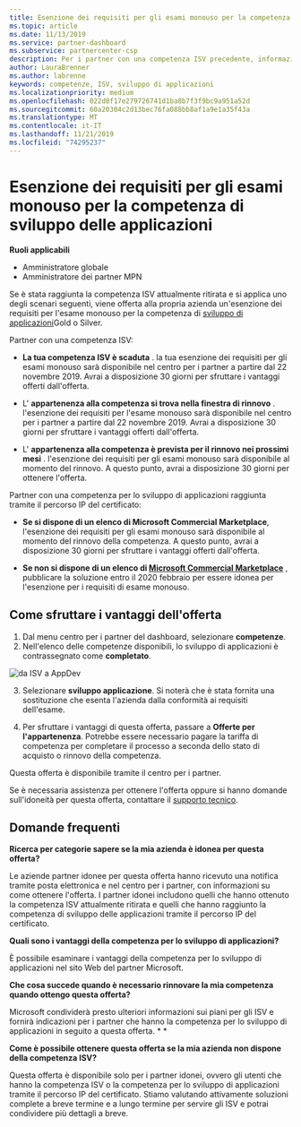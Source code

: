 ```yaml
---
title: Esenzione dei requisiti per gli esami monouso per la competenza per lo sviluppo di applicazioni | Centro per i partner
ms.topic: article
ms.date: 11/13/2019
ms.service: partner-dashboard
ms.subservice: partnercenter-csp
description: Per i partner con una competenza ISV precedente, informazioni su come ottenere un'esenzione per i requisiti di esame monouso per la competenza di sviluppo delle applicazioni
author: LauraBrenner
ms.author: labrenne
keywords: competenze, ISV, sviluppo di applicazioni
ms.localizationpriority: medium
ms.openlocfilehash: 022d8f17e279726741d1ba8b7f3f9bc9a951a52d
ms.sourcegitcommit: 60a20304c2d13bec76fa088bb8af1a9e1a35f43a
ms.translationtype: MT
ms.contentlocale: it-IT
ms.lasthandoff: 11/21/2019
ms.locfileid: "74295237"
---
```

# <a name="one-time-exam-requirements-exemption-for-the-application-development-competency"></a>Esenzione dei requisiti per gli esami monouso per la competenza di sviluppo delle applicazioni

**Ruoli applicabili**

- Amministratore globale
- Amministratore dei partner MPN

Se è stata raggiunta la competenza ISV attualmente ritirata e si applica uno degli scenari seguenti, viene offerta alla propria azienda un'esenzione dei requisiti per l'esame monouso per la competenza di [sviluppo di applicazioni](https://partner.microsoft.com/membership/application-development-competency)Gold o Silver. 

Partner con una competenza ISV:

- **La tua competenza ISV è scaduta** . la tua esenzione dei requisiti per gli esami monouso sarà disponibile nel centro per i partner a partire dal 22 novembre 2019. Avrai a disposizione 30 giorni per sfruttare i vantaggi offerti dall'offerta. 

- L' **appartenenza alla competenza si trova nella finestra di rinnovo** . l'esenzione dei requisiti per l'esame monouso sarà disponibile nel centro per i partner a partire dal 22 novembre 2019. Avrai a disposizione 30 giorni per sfruttare i vantaggi offerti dall'offerta. 

- L' **appartenenza alla competenza è prevista per il rinnovo nei prossimi mesi** . l'esenzione dei requisiti per gli esami monouso sarà disponibile al momento del rinnovo. A questo punto, avrai a disposizione 30 giorni per ottenere l'offerta.

Partner con una competenza per lo sviluppo di applicazioni raggiunta tramite il percorso IP del certificato:

- **Se si dispone di un elenco di Microsoft Commercial Marketplace**, l'esenzione dei requisiti per gli esami monouso sarà disponibile al momento del rinnovo della competenza. A questo punto, avrai a disposizione 30 giorni per sfruttare i vantaggi offerti dall'offerta.

- **Se non si dispone di un elenco di [Microsoft Commercial Marketplace](https://azure.microsoft.com/overview/commercial-marketplace/)** , pubblicare la soluzione entro il 2020 febbraio per essere idonea per l'esenzione per i requisiti di esame monouso.

## <a name="how-to-take-advantage-of-your-offer"></a>Come sfruttare i vantaggi dell'offerta

1. Dal menu centro per i partner del dashboard, selezionare **competenze**.
2. Nell'elenco delle competenze disponibili, lo sviluppo di applicazioni è contrassegnato come **completato**.

![da ISV a AppDev](images/appdev.png)

3. Selezionare **sviluppo applicazione**. Si noterà che è stata fornita una sostituzione che esenta l'azienda dalla conformità ai requisiti dell'esame. 

4. Per sfruttare i vantaggi di questa offerta, passare a **Offerte per l'appartenenza**. Potrebbe essere necessario pagare la tariffa di competenza per completare il processo a seconda dello stato di acquisto o rinnovo della competenza. 

Questa offerta è disponibile tramite il centro per i partner.

Se è necessaria assistenza per ottenere l'offerta oppure si hanno domande sull'idoneità per questa offerta, contattare il [supporto tecnico](https://partner.microsoft.com/Support). 

## <a name="frequently-asked-questions"></a>Domande frequenti

**Ricerca per categorie sapere se la mia azienda è idonea per questa offerta?**

Le aziende partner idonee per questa offerta hanno ricevuto una notifica tramite posta elettronica e nel centro per i partner, con informazioni su come ottenere l'offerta. I partner idonei includono quelli che hanno ottenuto la competenza ISV attualmente ritirata e quelli che hanno raggiunto la competenza di sviluppo delle applicazioni tramite il percorso IP del certificato. 

**Quali sono i vantaggi della competenza per lo sviluppo di applicazioni?**

È possibile esaminare i vantaggi della competenza per lo sviluppo di applicazioni nel sito Web del partner Microsoft. 

**Che cosa succede quando è necessario rinnovare la mia competenza quando ottengo questa offerta?** 

Microsoft condividerà presto ulteriori informazioni sui piani per gli ISV e fornirà indicazioni per i partner che hanno la competenza per lo sviluppo di applicazioni in seguito a questa offerta. * *  

**Come è possibile ottenere questa offerta se la mia azienda non dispone della competenza ISV?**

Questa offerta è disponibile solo per i partner idonei, ovvero gli utenti che hanno la competenza ISV o la competenza per lo sviluppo di applicazioni tramite il percorso IP del certificato. Stiamo valutando attivamente soluzioni complete a breve termine e a lungo termine per servire gli ISV e potrai condividere più dettagli a breve. 


